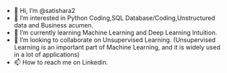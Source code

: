 - 👋 Hi, I’m @satishara2
- 👀 I’m interested in Python Coding,SQL Database/Coding,Unstructured data  and Business acumen.
- 🌱 I’m currently learning Machine Learning and Deep Learning Intuition.
- 💞️ I’m looking to collaborate on Unsupervised Learning. (Unsupervised Learning is an important part of Machine Learning, and it is widely used in a lot of applications)
- 📫 How to reach me on Linkedin.

<!---
satishara2/satishara2 is a ✨ special ✨ repository because its `README.md` (this file) appears on your GitHub profile.
You can click the Preview link to take a look at your changes.
--->
